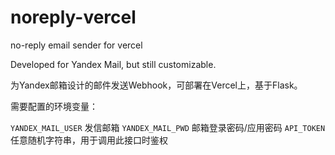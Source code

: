 # noreply-vercel
no-reply email sender for vercel

Developed for Yandex Mail, but still customizable.

为Yandex邮箱设计的邮件发送Webhook，可部署在Vercel上，基于Flask。

需要配置的环境变量：

`YANDEX_MAIL_USER` 发信邮箱
`YANDEX_MAIL_PWD` 邮箱登录密码/应用密码
`API_TOKEN` 任意随机字符串，用于调用此接口时鉴权
